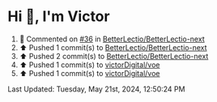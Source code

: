 <h1>Hi 👋, I'm Victor </h1>

<!--RECENT_ACTIVITY:start-->
1. 💬 Commented on [#36](https://github.com/BetterLectio/BetterLectio-next/issues/36#issuecomment-2122443186) in [BetterLectio/BetterLectio-next](https://github.com/BetterLectio/BetterLectio-next)<br>
2. ⬆️ Pushed 1 commit(s) to [BetterLectio/BetterLectio-next](https://github.com/BetterLectio/BetterLectio-next)<br>
3. ⬆️ Pushed 2 commit(s) to [BetterLectio/BetterLectio-next](https://github.com/BetterLectio/BetterLectio-next)<br>
4. ⬆️ Pushed 1 commit(s) to [victorDigital/voe](https://github.com/victorDigital/voe)<br>
5. ⬆️ Pushed 1 commit(s) to [victorDigital/voe](https://github.com/victorDigital/voe)<br>
<!--RECENT_ACTIVITY:end-->

<!--RECENT_ACTIVITY:last_update-->
Last Updated: Tuesday, May 21st, 2024, 12:50:24 PM
<!--RECENT_ACTIVITY:last_update_end-->
